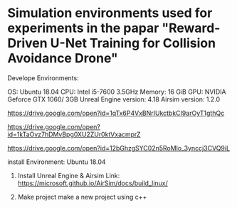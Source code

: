 # Simulation environments used for experiments in the papar "Reward-Driven U-Net Training for Collision Avoidance Drone"

Develope Environments:

OS: Ubuntu 18.04
CPU: Intel i5-7600 3.5GHz
Memory: 16 GiB
GPU: NVIDIA Geforce GTX 1060/ 3GB
Unreal Engine version: 4.18
Airsim version: 1.2.0


https://drive.google.com/open?id=1qTx6P4VxBNrIUkctbkCI9arOyT1gthQc

https://drive.google.com/open?id=1kTaOvz7hDMvBpg0XU2ZUr0ktVxacmprZ

https://drive.google.com/open?id=12bGhzgSYC02n5RoMlo_3ynccj3CVQ9iL


install Environment: Ubuntu 18.04

1) Install Unreal Engine & Airsim
Link: https://microsoft.github.io/AirSim/docs/build_linux/

2) Make project 
make a new project using c++
